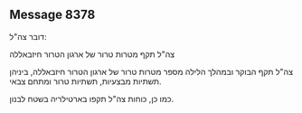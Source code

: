## Message 8378

דובר צה"ל:

צה"ל תקף מטרות טרור של ארגון הטרור חיזבאללה

צה"ל תקף הבוקר ובמהלך הלילה מספר מטרות טרור של ארגון הטרור חיזבאללה, ביניהן תשתיות מבצעיות, תשתיות טרור ומתחם צבאי.

כמו כן, כוחות צה"ל תקפו בארטילריה בשטח לבנון.

